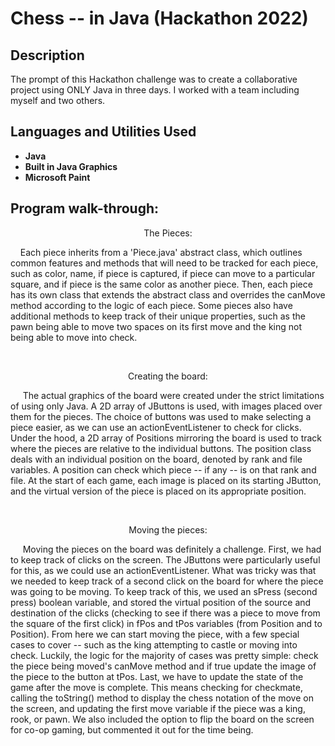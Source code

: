 <h1>Chess -- in Java (Hackathon 2022)</h1>

<h2>Description</h2>
The prompt of this Hackathon challenge was to create a collaborative project using ONLY Java in three days. I worked with a team including myself and two others.
<br />


<h2>Languages and Utilities Used</h2>

- <b>Java</b> 
- <b>Built in Java Graphics</b>
- <b>Microsoft Paint</b>

<h2>Program walk-through:</h2>

<p align="center">
The Pieces: <br/>
<p align="left">
&nbsp;&nbsp;&nbsp;&nbsp;Each piece inherits from a 'Piece.java' abstract class, which outlines common features and methods that will need to be tracked
for each piece, such as color, name, if piece is captured, if piece can move to a particular square, and if piece is the same color as another piece. Then, 
each piece has its own class that extends the abstract class and overrides the canMove method according to the logic of each piece. Some pieces also have 
additional methods to keep track of their unique properties, such as the pawn being able to move two spaces on its first move and the king not being able
to move into check.
</p>
<br/>
</p>
<p align="center">
Creating the board: <br/>
<p align="left">
&nbsp;&nbsp;&nbsp;&nbsp; The actual graphics of the board were created under the strict limitations of using only Java. A 2D array of JButtons is used, with images
placed over them for the pieces. The choice of buttons was used to make selecting a piece easier, as we can use an actionEventListener to check for clicks. Under
the hood, a 2D array of Positions mirroring the board is used to track where the pieces are relative to the individual buttons. The position class deals with
an individual position on the board, denoted by rank and file variables. A position can check which piece -- if any -- is on that rank and file. At the start of each game, each image is placed on its starting JButton, and the virtual version of the piece is placed on its appropriate position.
</p>
<br/>
</p>
<p align="center">
Moving the pieces: <br/>
<p align="left">
&nbsp;&nbsp;&nbsp;&nbsp; Moving the pieces on the board was definitely a challenge. First, we had to keep track of clicks on the screen. The JButtons were particularly useful for this, as we could use an actionEventListener. What was tricky was that we needed to keep track of a second click on the board for where the piece was going to be moving. To keep track of this, we used an sPress (second press) boolean variable, and stored the virtual position of the source and destination of the clicks (checking to see if there was a piece to move from the square of the first click) in fPos and tPos variables (from Position and to Position). From here we can start moving the piece, with a few special cases to cover -- such as the king attempting to castle or moving into check. Luckily, the logic for the majority of cases was pretty simple: check the piece being moved's canMove method and if true update the image of the piece to the button at tPos. Last, we have to update the state of the game after the move is complete. This means checking for checkmate, calling the toString() method to display the chess notation of the move on the screen, and updating the first move variable if the piece was a king, rook, or pawn. We also included the option to flip the board on the screen for co-op gaming, but commented it out for the time being.
</p>
<br/>
</p>
<p align="center">
 <br/>
<p align="left">
&nbsp;&nbsp;&nbsp;&nbsp; 
</p>
<br/>
</p>

<!--
 ```diff
- text in red
+ text in green
! text in orange
# text in gray
@@ text in purple (and bold)@@
```
--!>

